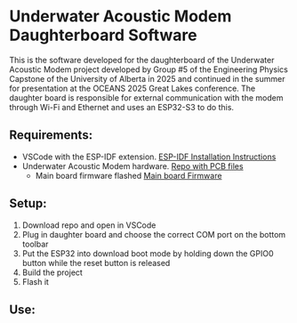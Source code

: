 # Underwater Acoustic Modem Daughterboard Software
This is the software developed for the daughterboard of the Underwater Acoustic Modem project developed by Group #5 of the Engineering Physics Capstone of the University of Alberta in 2025 and continued in the summer for presentation at the OCEANS 2025 Great Lakes conference. The daughter board is responsible for external communication with the modem through Wi-Fi and Ethernet and uses an ESP32-S3 to do this. 

## Requirements: 
+ VSCode with the ESP-IDF extension. [ESP-IDF Installation Instructions](https://docs.espressif.com/projects/vscode-esp-idf-extension/en/latest/installation.html)
+ Underwater Acoustic Modem hardware. [Repo with PCB files](https://github.com/ericvoi/UAM_PCB/tree/main)
  + Main board firmware flashed [Main board Firmware](https://github.com/ericvoi/UAM_Firmware)

## Setup: 
1. Download repo and open in VSCode
2. Plug in daughter board and choose the correct COM port on the bottom toolbar
3. Put the ESP32 into download boot mode by holding down the GPIO0 button while the reset button is released
4. Build the project
5. Flash it

## Use:
